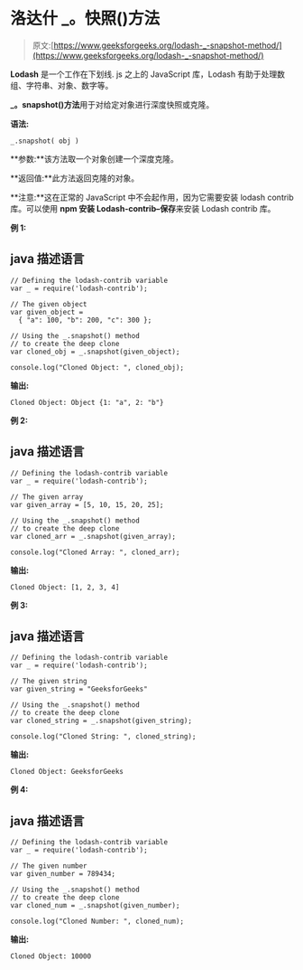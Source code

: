 # 洛达什 _。快照()方法

> 原文:[https://www.geeksforgeeks.org/lodash-_-snapshot-method/](https://www.geeksforgeeks.org/lodash-_-snapshot-method/)

**Lodash** 是一个工作在下划线. js 之上的 JavaScript 库，Lodash 有助于处理数组、字符串、对象、数字等。

**_。snapshot()方法**用于对给定对象进行深度快照或克隆。

**语法:**

```
_.snapshot( obj )

```

**参数:**该方法取一个对象创建一个深度克隆。

**返回值:**此方法返回克隆的对象。

**注意:**这在正常的 JavaScript 中不会起作用，因为它需要安装 lodash contrib 库。可以使用 **npm 安装 Lodash-contrib–保存**来安装 Lodash contrib 库。

**例 1:**

## java 描述语言

```
// Defining the lodash-contrib variable 
var _ = require('lodash-contrib');

// The given object
var given_object =
  { "a": 100, "b": 200, "c": 300 }; 

// Using the _.snapshot() method
// to create the deep clone
var cloned_obj = _.snapshot(given_object);

console.log("Cloned Object: ", cloned_obj);
```

**输出:**

```
Cloned Object: Object {1: "a", 2: "b"}

```

**例 2:**

## java 描述语言

```
// Defining the lodash-contrib variable 
var _ = require('lodash-contrib');

// The given array
var given_array = [5, 10, 15, 20, 25]; 

// Using the _.snapshot() method
// to create the deep clone
var cloned_arr = _.snapshot(given_array);

console.log("Cloned Array: ", cloned_arr);
```

**输出:**

```
Cloned Object: [1, 2, 3, 4]

```

**例 3:**

## java 描述语言

```
// Defining the lodash-contrib variable 
var _ = require('lodash-contrib');

// The given string
var given_string = "GeeksforGeeks"

// Using the _.snapshot() method
// to create the deep clone
var cloned_string = _.snapshot(given_string);

console.log("Cloned String: ", cloned_string);
```

**输出:**

```
Cloned Object: GeeksforGeeks

```

**例 4:**

## java 描述语言

```
// Defining the lodash-contrib variable 
var _ = require('lodash-contrib');

// The given number
var given_number = 789434;

// Using the _.snapshot() method
// to create the deep clone
var cloned_num = _.snapshot(given_number);

console.log("Cloned Number: ", cloned_num);
```

**输出:**

```
Cloned Object: 10000

```